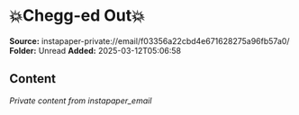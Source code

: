 # 💥Chegg-ed Out💥

**Source:** instapaper-private://email/f03356a22cbd4e671628275a96fb57a0/
**Folder:** Unread
**Added:** 2025-03-12T05:06:58




## Content
*Private content from instapaper_email*
